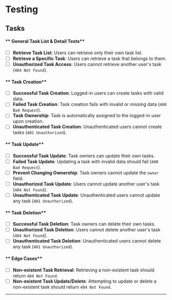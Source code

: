 # Testing

## Tasks

#### ** General Task List & Detail Tests**

- [ ] **Retrieve Task List**: Users can retrieve only their own task list.
- [ ] **Retrieve a Specific Task**: Users can retrieve a task that belongs to them.
- [ ] **Unauthorized Task Access**: Users cannot retrieve another user's task (`404 Not Found`).

#### ** Task Creation**

- [ ] **Successful Task Creation**: Logged-in users can create tasks with valid data.
- [ ] **Failed Task Creation**: Task creation fails with invalid or missing data (`400 Bad Request`).
- [ ] **Task Ownership**: Task is automatically assigned to the logged-in user upon creation.
- [ ] **Unauthenticated Task Creation**: Unauthenticated users cannot create tasks (`401 Unauthorized`).

#### ** Task Update**

- [ ] **Successful Task Update**: Task owners can update their own tasks.
- [ ] **Failed Task Update**: Updating a task with invalid data should fail (`400 Bad Request`).
- [ ] **Prevent Changing Ownership**: Task owners cannot update the `owner` field.
- [ ] **Unauthorized Task Update**: Users cannot update another user's task (`404 Not Found`).
- [ ] **Unauthenticated Task Update**: Unauthenticated users cannot update any task (`401 Unauthorized`).

#### ** Task Deletion**

- [ ] **Successful Task Deletion**: Task owners can delete their own tasks.
- [ ] **Unauthorized Task Deletion**: Users cannot delete another user's task (`404 Not Found`).
- [ ] **Unauthenticated Task Deletion**: Unauthenticated users cannot delete any task (`401 Unauthorized`).

#### ** Edge Cases**

- [ ] **Non-existent Task Retrieval**: Retrieving a non-existent task should return `404 Not Found`.
- [ ] **Non-existent Task Update/Delete**: Attempting to update or delete a non-existent task should return `404 Not Found`.

---
